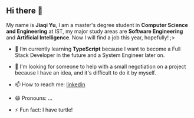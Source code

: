 ## Hi there 👋

My name is **Jiaqi Yu**, I am a master's degree student in **Computer Science and Engineering** at IST,  my major study areas are **Software Engineering** and **Artificial Intelligence**. Now I will find a job this year, hopefully! ;>

<!--- 🔭 I’m currently working on some full stack project-->
- 🌱 I’m currently learning **TypeScript** because I want to become a Full Stack Developer in the future and a System Engineer later on.
- 🤔 I'm looking for someone to help with a small negotiation on a project because I have an idea, and it's difficult to do it by myself.

- 📫 How to reach me: [linkedin](https://www.linkedin.com/in/jiaqi-yu-sun/)
- 😄 Pronouns: ...
- ⚡ Fun fact: I have turtle!

